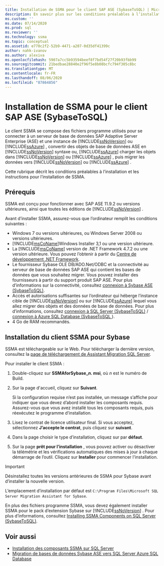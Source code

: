 ```yaml
---
title: Installation de SSMA pour le client SAP ASE (SybaseToSQL) | Microsoft Docs
description: En savoir plus sur les conditions préalables à l’installation de Assistant Migration SQL Server (SSMA) pour SAP Adaptive Server Enterprise (ASE) et sur l’installation de.
ms.custom: ''
ms.date: 07/14/2020
ms.prod: sql
ms.reviewer: ''
ms.technology: ssma
ms.topic: conceptual
ms.assetid: e770c2f2-52b9-4471-a207-0d35df41399c
author: nahk-ivanov
ms.author: alexiva
ms.openlocfilehash: 5907a7cc5b93594beef8f7bd54f27f20b93fbb99
ms.sourcegitcommit: 21bedbae28840e2f96f5e8b08bcfc794f305c8bc
ms.translationtype: MT
ms.contentlocale: fr-FR
ms.lasthandoff: 08/06/2020
ms.locfileid: "87864856"
---
```

# <a name="installing-ssma-for-sap-ase-client-sybasetosql"></a>Installation de SSMA pour le client SAP ASE (SybaseToSQL)

Le client SSMA se compose des fichiers programme utilisés pour se connecter à un serveur de base de données SAP Adaptive Server Enterprise (ASE) et une instance de [!INCLUDE[ssNoVersion](../../includes/ssnoversion-md.md)] ou [!INCLUDE[ssAzure](../../includes/ssazure_md.md)] , convertir des objets de base de données ASE en [!INCLUDE[ssNoVersion](../../includes/ssnoversion-md.md)] syntaxe ou, [!INCLUDE[ssAzure](../../includes/ssazure_md.md)] charger les objets dans [!INCLUDE[ssNoVersion](../../includes/ssnoversion-md.md)] ou [!INCLUDE[ssAzure](../../includes/ssazure_md.md)] , puis migrer les données vers [!INCLUDE[ssNoVersion](../../includes/ssnoversion-md.md)] ou [!INCLUDE[ssAzure](../../includes/ssazure_md.md)] .

Cette rubrique décrit les conditions préalables à l’installation et les instructions pour l’installation de SSMA.

## <a name="prerequisites"></a>Prérequis

SSMA est conçu pour fonctionner avec SAP ASE 11.9.2 ou versions ultérieures, ainsi que toutes les éditions de [!INCLUDE[ssNoVersion](../../includes/ssnoversion-md.md)] .

Avant d’installer SSMA, assurez-vous que l’ordinateur remplit les conditions suivantes :

- Windows 7 ou versions ultérieures, ou Windows Server 2008 ou versions ultérieures.
- [!INCLUDE[msCoName](../../includes/msconame_md.md)]Windows Installer 3,1 ou une version ultérieure.
- La [!INCLUDE[msCoName](../../includes/msconame_md.md)] version de .NET Framework 4.7.2 ou une version ultérieure. Vous pouvez l’obtenir à partir du [Centre de développement .NET Framework](https://go.microsoft.com/fwlink/?LinkId=48882).
- Le fournisseur Sybase OLE DB/ADO.Net/ODBC et la connectivité au serveur de base de données SAP ASE qui contient les bases de données que vous souhaitez migrer. Vous pouvez installer des fournisseurs à partir du support produit SAP ASE. Pour plus d’informations sur la connectivité, consultez [connexion à Sybase ASE &#40;SybaseToSQL&#41;](../../ssma/sybase/connecting-to-sybase-ase-sybasetosql.md).
- Accès et autorisations suffisantes sur l’ordinateur qui héberge l’instance cible de [!INCLUDE[ssNoVersion](../../includes/ssnoversion-md.md)] ou sur [!INCLUDE[ssAzure](../../includes/ssazure_md.md)] lequel vous allez migrer des objets et des données de base de données. Pour plus d’informations, consultez [connexion à SQL Server &#40;SybaseToSQL&#41;](../../ssma/sybase/connecting-to-sql-server-sybasetosql.md) / [connexion à Azure SQL Database &#40;SybaseToSQL ](../../ssma/sybase/connecting-to-azure-sql-db-sybasetosql.md)&#41;.
- 4 Go de RAM recommandés.

## <a name="installing-the-ssma-for-sybase-client"></a>Installation du client SSMA pour Sybase

SSMA est téléchargeable sur le Web. Pour télécharger la dernière version, consultez la [page de téléchargement de Assistant Migration SQL Server](https://aka.ms/ssmaforsybase).

Pour installer le client SSMA :

1. Double-cliquez sur **SSMAforSybase_*n*. msi**, où *n* est le numéro de Build.
2. Sur la page d'accueil, cliquez sur **Suivant**.

   Si la configuration requise n’est pas installée, un message s’affiche pour indiquer que vous devez d’abord installer les composants requis. Assurez-vous que vous avez installé tous les composants requis, puis réexécutez le programme d’installation.

3. Lisez le contrat de licence utilisateur final. Si vous acceptez, sélectionnez **J’accepte le contrat**, puis cliquez sur **suivant**.
4. Dans la page choisir le type d’installation, cliquez sur par **défaut**.
5. Sur la page **prêt pour l’installation** , vous pouvez activer ou désactiver la télémétrie et les vérifications automatiques des mises à jour à chaque démarrage de l’outil. Cliquez sur **Installer** pour commencer l'installation.

> [!IMPORTANT]
> Désinstallez toutes les versions antérieures de SSMA pour Sybase avant d’installer la nouvelle version.

L’emplacement d’installation par défaut est `C:\Program Files\Microsoft SQL Server Migration Assistant for Sybase`.

En plus des fichiers programme SSMA, vous devez également installer SSMA pour le pack d’extension Sybase sur [!INCLUDE[ssNoVersion](../../includes/ssnoversion-md.md)] . Pour plus d’informations, consultez [Installing SSMA Components on SQL Server &#40;SybaseToSQL&#41;](../../ssma/sybase/installing-ssma-components-on-sql-server-sybasetosql.md).

## <a name="see-also"></a>Voir aussi

- [Installation des composants SSMA sur SQL Server](../../ssma/sybase/installing-ssma-components-on-sql-server-sybasetosql.md)  
- [Migration de bases de données Sybase ASE vers SQL Server Azure SQL Database](../../ssma/sybase/migrating-sybase-ase-databases-to-sql-server-azure-sql-db-sybasetosql.md)
